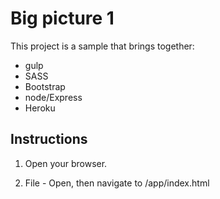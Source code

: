 # Big picture 1

This project is a sample that brings together:

* gulp
* SASS
* Bootstrap
* node/Express
* Heroku

## Instructions

1. Open your browser.

2. File - Open, then navigate to  /app/index.html
